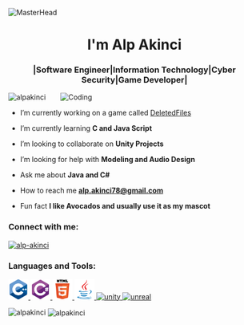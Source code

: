 ![MasterHead](https://img.freepik.com/premium-vector/game-developer-typographic-header_277904-9142.jpg?w=2000)
<h1 align="center">I'm Alp Akinci</h1>
<h3 align="center">|Software Engineer|Information Technology|Cyber Security|Game Developer| </h3>
<img align="right" alt="Coding" width="400" src="https://user-images.githubusercontent.com/74038190/212749447-bfb7e725-6987-49d9-ae85-2015e3e7cc41.gif">

<p align="left"> <img src="https://komarev.com/ghpvc/?username=alpakinci&label=Profile%20views&color=0e75b6&style=flat" alt="alpakinci" /> </p>

- I’m currently working on a game called [DeletedFiles](https://github.com/AlpAkinci/DeletedFilesDemo.git)

- I’m currently learning **C and Java Script**

- I’m looking to collaborate on **Unity Projects**

- I’m looking for help with **Modeling and Audio Design**

- Ask me about **Java and C#**

- How to reach me **alp.akinci78@gmail.com**

- Fun fact **I like Avocados and usually use it as my mascot**

<h3 align="left">Connect with me:</h3>
<p align="left">
<a href="https://linkedin.com/in/alp-akinci" target="blank"><img align="center" src="https://raw.githubusercontent.com/rahuldkjain/github-profile-readme-generator/master/src/images/icons/Social/linked-in-alt.svg" alt="alp-akinci" height="30" width="40" /></a>
</p>

<h3 align="left">Languages and Tools:</h3>
<p align="left"> <a href="https://www.w3schools.com/cpp/" target="_blank" rel="noreferrer"> <img src="https://raw.githubusercontent.com/devicons/devicon/master/icons/cplusplus/cplusplus-original.svg" alt="cplusplus" width="40" height="40"/> </a> <a href="https://www.w3schools.com/cs/" target="_blank" rel="noreferrer"> <img src="https://raw.githubusercontent.com/devicons/devicon/master/icons/csharp/csharp-original.svg" alt="csharp" width="40" height="40"/> </a> <a href="https://www.w3.org/html/" target="_blank" rel="noreferrer"> <img src="https://raw.githubusercontent.com/devicons/devicon/master/icons/html5/html5-original-wordmark.svg" alt="html5" width="40" height="40"/> </a> <a href="https://www.java.com" target="_blank" rel="noreferrer"> <img src="https://raw.githubusercontent.com/devicons/devicon/master/icons/java/java-original.svg" alt="java" width="40" height="40"/> </a> <a href="https://unity.com/" target="_blank" rel="noreferrer"> <img src="https://www.vectorlogo.zone/logos/unity3d/unity3d-icon.svg" alt="unity" width="40" height="40"/> </a> <a href="https://unrealengine.com/" target="_blank" rel="noreferrer"> <img src="https://raw.githubusercontent.com/kenangundogan/fontisto/036b7eca71aab1bef8e6a0518f7329f13ed62f6b/icons/svg/brand/unreal-engine.svg" alt="unreal" width="40" height="40"/> </a> </p>

<p><img align="left" src="https://github-readme-stats.vercel.app/api/top-langs?username=alpakinci&show_icons=true&locale=en&layout=compact" alt="alpakinci" /></p>

<p>&nbsp;<img align="center" src="https://github-readme-stats.vercel.app/api?username=alpakinci&show_icons=true&locale=en" alt="alpakinci" /></p>
